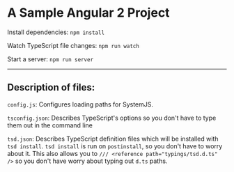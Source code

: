 # A Sample Angular 2 Project

Install dependencies: `npm install`

Watch TypeScript file changes: `npm run watch`

Start a server: `npm run server`

---
## Description of files:
`config.js`: Configures loading paths for SystemJS.

`tsconfig.json`: Describes TypeScript's options so you don't have to type them out in the command line

`tsd.json`: Describes TypeScript definition files which will be installed with `tsd install`.
`tsd install` is run on `postinstall`, so you don't have to worry about it. This also allows you
to `/// <reference path="typings/tsd.d.ts" />` so you don't have worry about typing out `d.ts` paths.